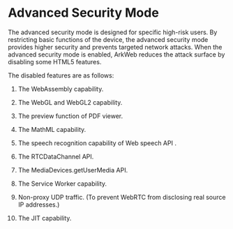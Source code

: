 # Advanced Security Mode

The advanced security mode is designed for specific high-risk users. By restricting basic functions of the device, the advanced security mode provides higher security and prevents targeted network attacks. When the advanced security mode is enabled, ArkWeb reduces the attack surface by disabling some HTML5 features.


The disabled features are as follows:

1. The WebAssembly capability.

2. The WebGL and WebGL2 capability.

3. The preview function of PDF viewer.

4. The MathML capability.

5. The speech recognition capability of Web speech API .

6. The RTCDataChannel API.

7. The MediaDevices.getUserMedia API.

8. The Service Worker capability.

9. Non-proxy UDP traffic. (To prevent WebRTC from disclosing real source IP addresses.)

10. The JIT capability.
